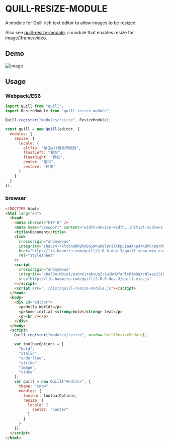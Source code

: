 # QUILL-RESIZE-MODULE

A module for Quill rich text editor to allow images to be resized.

Also see [quill-resize-module](https://github.com/1002237913/quill-resize-module),
a module that enables resize for image/iframe/video.

## Demo

![image](https://github.com/1002237913/quill-resize-module/raw/master/demo/demo.jpg)

## Usage

### Webpack/ES6

```javascript
import Quill from "quill";
import ResizeModule from "quill-resize-module";

Quill.register("modules/resize", ResizeModule);

const quill = new Quill(editor, {
  modules: {
    resize: {
      locale: {
        altTip: "按住alt键比例缩放",
        floatLeft: "靠左",
        floatRight: "靠右",
        center: "居中",
        restore: "还原"
      }
    }
  }
});
```

### browser

```html
<!DOCTYPE html>
<html lang="en">
  <head>
    <meta charset="UTF-8" />
    <meta name="viewport" content="width=device-width, initial-scale=1.0" />
    <title>Document</title>
    <link
      crossorigin="anonymous"
      integrity="sha384-7kltdnODhBho8GSWnwD9l9rilXkpuia4Anp4TKHPOrp8/MS/+083g4it4MYED/hc"
      href="http://lib.baomitu.com/quill/2.0.0-dev.3/quill.snow.min.css"
      rel="stylesheet"
    />
    <script
      crossorigin="anonymous"
      integrity="sha384-MDio1/ps0nK1tabxUqZ+1w2NM9faPltR1mDqXcNleeuiSi0KBXqIsWofIp4r5A0+"
      src="http://lib.baomitu.com/quill/2.0.0-dev.3/quill.min.js"
    ></script>
    <script src="../dist/quill-resize-module.js"></script>
  </head>
  <body>
    <div id="editor">
      <p>Hello World!</p>
      <p>Some initial <strong>bold</strong> text</p>
      <p><br /></p>
    </div>
  </body>
  <script>
    Quill.register("modules/resize", window.QuillResizeModule);

    var toolbarOptions = [
      "bold",
      "italic",
      "underline",
      "strike",
      "image",
      "video"
    ];
    var quill = new Quill("#editor", {
      theme: "snow",
      modules: {
        toolbar: toolbarOptions,
        resize: {
          locale: {
            center: "center"
          }
        }
      }
    });
  </script>
</html>
```
